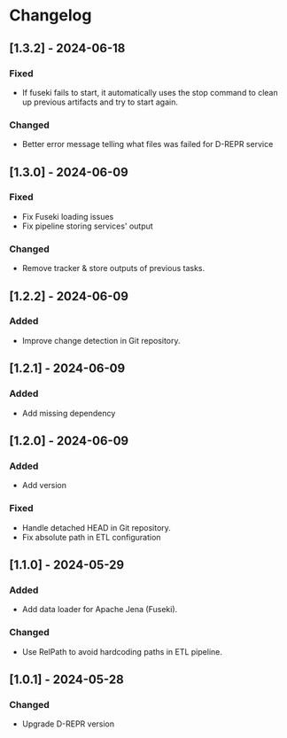 # Changelog

## [1.3.2] - 2024-06-18

### Fixed

- If fuseki fails to start, it automatically uses the stop command to clean up previous artifacts and try to start again.

### Changed

- Better error message telling what files was failed for D-REPR service

## [1.3.0] - 2024-06-09

### Fixed

- Fix Fuseki loading issues
- Fix pipeline storing services' output

### Changed

- Remove tracker & store outputs of previous tasks.

## [1.2.2] - 2024-06-09

### Added

- Improve change detection in Git repository.

## [1.2.1] - 2024-06-09

### Added

- Add missing dependency

## [1.2.0] - 2024-06-09

### Added

- Add version

### Fixed

- Handle detached HEAD in Git repository.
- Fix absolute path in ETL configuration

## [1.1.0] - 2024-05-29

### Added

- Add data loader for Apache Jena (Fuseki).

### Changed

- Use RelPath to avoid hardcoding paths in ETL pipeline.

## [1.0.1] - 2024-05-28

### Changed

- Upgrade D-REPR version
